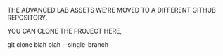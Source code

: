 THE ADVANCED LAB ASSETS WE'RE MOVED TO A DIFFERENT GITHUB REPOSITORY.

YOU CAN CLONE THE PROJECT HERE,

git clone blah blah --single-branch